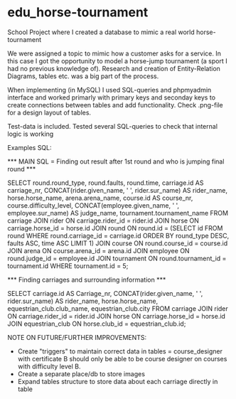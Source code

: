 # edu_horse-tournament
School Project where I created a database to mimic a real world horse-tournament

We were assigned a topic to mimic how a customer asks for a service. In this case I got the opportunity to model a horse-jump tournament (a sport I had no previous knowledge of). Research and creation of Entity-Relation Diagrams, tables etc. was a big part of the process.

When implementing (in MySQL) I used SQL-queries and phpmyadmin interface and worked primarly with primary keys and seconday keys to create connections between tables and add functionality. Check .png-file for a design layout of tables.

Test-data is included. Tested several SQL-queries to check that internal logic is working


Examples SQL:

*** MAIN SQL = Finding out result after 1st round and who is jumping final round ***

SELECT round.round_type, round.faults, round.time, carriage.id AS carriage_nr, CONCAT(rider.given_name, ' ', rider.sur_name) AS rider_name, horse.horse_name, arena.arena_name, course.id AS course_nr, course.difficulty_level, CONCAT(employee.given_name, ' ', employee.sur_name) AS judge_name, tournament.tournament_name
FROM carriage
JOIN rider ON carriage.rider_id = rider.id
JOIN horse ON carriage.horse_id = horse.id
JOIN round ON round.id = (SELECT id FROM round WHERE round.carriage_id = carriage.id ORDER BY round_type DESC, faults ASC, time ASC LIMIT 1)
JOIN course ON round.course_id = course.id
JOIN arena ON course.arena_id = arena.id
JOIN employee ON round.judge_id = employee.id
JOIN tournament ON round.tournament_id = tournament.id
WHERE tournament.id = 5;  


*** Finding carriages and surrounding information *** 

SELECT 
carriage.id AS Carriage_nr, 
CONCAT(rider.given_name, ' ', rider.sur_name) 
AS rider_name, horse.horse_name, equestrian_club.club_name, equestrian_club.city
FROM carriage 
JOIN rider ON carriage.rider_id = rider.id
JOIN horse ON carriage.horse_id = horse.id
JOIN equestrian_club ON horse.club_id = equestrian_club.id;


NOTE ON FUTURE/FURTHER IMPROVEMENTS:
- Create "triggers" to maintain correct data in tables = course_designer with certificate B should only be able to be course designer on courses with difficulty level B.
- Create a separate place/db to store images
- Expand tables structure to store data about each carriage directly in table


